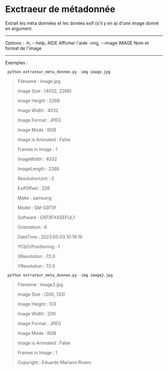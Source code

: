# Exctraeur de métadonnée

Extrait les méta données et les donées exif (s'il y en a) d'une image donné en argument.

_________________

Options :
  -h, --help, AIDE Afficher l'aide
  -img, --image IMAGE Nom et format de l'image
  
_________________

Exemples :

<code> python extrateur_meta_donnee.py -img image.jpg </code>
> Filename                 : image.jpg
> 
> Image Size               : (4032, 2268)
> 
> Image Height             : 2268
> 
> Image Width              : 4032
> 
> Image Format             : JPEG
> 
> Image Mode               : RGB
> 
> Image is Animated        : False
> 
> Frames in Image          : 1
> 
> ImageWidth               : 4032
> 
> ImageLength              : 2268
> 
> ResolutionUnit           : 2
> 
> ExifOffset               : 226
> 
> Make                     : samsung
> 
> Model                    : SM-G973F
> 
> Software                 : G973FXXSEFUL1
> 
> Orientation              : 6
> 
> DateTime                 : 2023:05:03 10:19:19
> 
> YCbCrPositioning         : 1
> 
> XResolution              : 72.0
> 
> YResolution              : 72.0

<code> python extrateur_meta_donnee.py -img image2.jpg </code>
> Filename                 : image2.jpg
> 
> Image Size               : (200, 133)
> 
> Image Height             : 133
> 
> Image Width              : 200
> 
> Image Format             : JPEG
> 
> Image Mode               : RGB
> 
> Image is Animated        : False
> 
> Frames in Image          : 1
> 
> Copyright                : Eduardo Mariano Rivero
